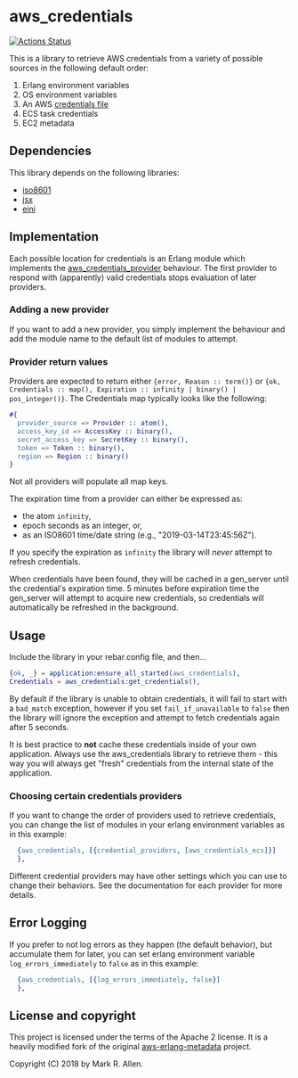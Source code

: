 aws_credentials
===============

[![Actions Status](https://github.com/aws-beam/aws_credentials/workflows/Build/badge.svg)](https://github.com/aws-beam/aws_credentials/actions)

This is a library to retrieve AWS credentials from a variety of possible
sources in the following default order:

1. Erlang environment variables
2. OS environment variables
3. An AWS [credentials file][1]
4. ECS task credentials
5. EC2 metadata

Dependencies
------------
This library depends on the following libraries:

* [iso8601][2]
* [jsx][6]
* [eini][3]

Implementation
--------------
Each possible location for credentials is an Erlang module which implements the
[aws_credentials_provider][4] behaviour.  The first provider to respond with
(apparently) valid credentials stops evaluation of later providers.

### Adding a new provider ###
If you want to add a new provider, you simply implement the behaviour and add
the module name to the default list of modules to attempt.

### Provider return values ###
Providers are expected to return either `{error, Reason :: term()}` or
`{ok, Credentials :: map(), Expiration :: infinity | binary() | pos_integer()}`.
The Credentials map typically looks like the following:

```erlang
#{
  provider_source => Provider :: atom(),
  access_key_id => AccessKey :: binary(),
  secret_access_key => SecretKey :: binary(),
  token => Token :: binary(),
  region => Region :: binary()
}
```
Not all providers will populate all map keys.

The expiration time from a provider can either be expressed as:
* the atom `infinity`,
* epoch seconds as an integer, or,
* as an ISO8601 time/date string (e.g., "2019-03-14T23:45:56Z").

If you specify the expiration as `infinity` the library will *never* attempt to
refresh credentials.

When credentials have been found, they will be cached in a gen_server until the
credential's expiration time. 5 minutes before expiration time the gen_server
will attempt to acquire new credentials, so credentials will automatically be
refreshed in the background.

Usage
-----
Include the library in your rebar.config file, and then...

```erlang
{ok, _} = application:ensure_all_started(aws_credentials),
Credentials = aws_credentials:get_credentials(),
```

By default if the library is unable to obtain credentials, it will fail to
start with a `bad_match` exception, however if you set `fail_if_unavailable`
to `false` then the library will ignore the exception and attempt to
fetch credentials again after 5 seconds.

It is best practice to **not** cache these credentials inside of your own
application. Always use the aws_credentials library to retrieve them - this way
you will always get "fresh" credentials from the internal state of the
application.

### Choosing certain credentials providers ###

If you want to change the order of providers used to retrieve credentials, you
can change the list of modules in your erlang environment variables as in
this example:

```erlang
  {aws_credentials, [{credential_providers, [aws_credentials_ecs]}]
  },
```

Different credential providers may have other settings which you can use to
change their behaviors.  See the documentation for each provider for more
details.

Error Logging
-------------

If you prefer to not log errors as they happen (the default behavior), but accumulate
them for later, you can set erlang environment variable `log_errors_immediately` to
`false` as in this example:

```erlang
  {aws_credentials, [{log_errors_immediately, false}]
  },
```

License and copyright
---------------------
This project is licensed under the terms of the Apache 2 license. It is a
heavily modified fork of the original [aws-erlang-metadata][5] project.

Copyright (C) 2018 by Mark R. Allen.

[1]: https://docs.aws.amazon.com/cli/latest/userguide/cli-config-files.html
[2]: https://github.com/erlsci/iso8601
[3]: https://github.com/aws-beam/eini
[4]: src/aws_credentials_provider.erl
[5]: https://github.com/aws-beam/aws-erlang-metadata
[6]: https://github.com/talentdeficit/jsx
